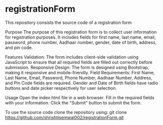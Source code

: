 # registrationForm

This repository consists the source code of a registration form

Purpose
The purpose of this registration form is to collect user information for registration purposes. It includes fields for first name, last name, email, password, phone number, Aadhaar number, gender, date of birth, address, and pin code.

Features
Validation: The form includes client-side validation using JavaScript to ensure that all required fields are filled out correctly before submission.
Responsive Design: The form is designed using Bootstrap, making it responsive and mobile-friendly.
Field Requirements:
First Name, Last Name, Email, Password, Phone Number, Aadhaar Number, Address, and Pin Code fields are required.
Gender and Date of Birth fields have radio buttons and date picker respectively for user selection.

Usage
Open the index.html file in a web browser.
Fill in the required fields with your information.
Click the "Submit" button to submit the form.


To use the source code clone the repository using:
git clone https://github.com/shrishtisemwal002/registrationForm.git
